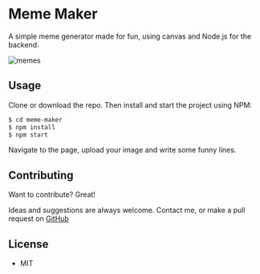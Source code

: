 # Meme Maker
A simple meme generator made for fun, using canvas and Node.js for the backend.

 ![memes](https://www.kotzendes-einhorn.de/blog/wp-content/uploads/2016/11/meme.jpeg)

## Usage
Clone or download the repo.
Then install and start the project using NPM:
```sh
$ cd meme-maker
$ npm install
$ npm start
```
Navigate to the page, upload your image and write some funny lines.

## Contributing
Want to contribute? Great!

Ideas and suggestions are always welcome. Contact me, or make a pull request on [GitHub](https://github.com/rrriki/meme-maker)

## License
- MIT